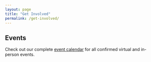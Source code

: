 ```yaml
---
layout: page
title: "Get Involved"
permalink: /get-involved/
---
```

<h2>Events</h2>

Check out our complete [event calendar](../calendar) for all confirmed virtual and in-person events.


